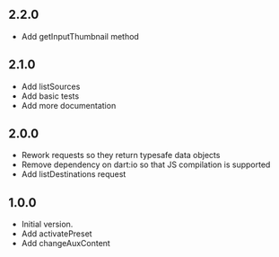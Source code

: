 ## 2.2.0

- Add getInputThumbnail method

## 2.1.0

- Add listSources
- Add basic tests
- Add more documentation

## 2.0.0

- Rework requests so they return typesafe data objects
- Remove dependency on dart:io so that JS compilation is supported
- Add listDestinations request

## 1.0.0

- Initial version.
- Add activatePreset
- Add changeAuxContent
